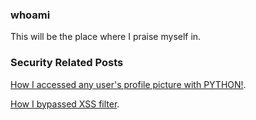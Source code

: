 ### whoami

This will be the place where I praise myself in.

### Security Related Posts

[How I accessed any user's profile picture with PYTHON!](./posts/post1.html).

[How I bypassed XSS filter](./posts/post2.html).


